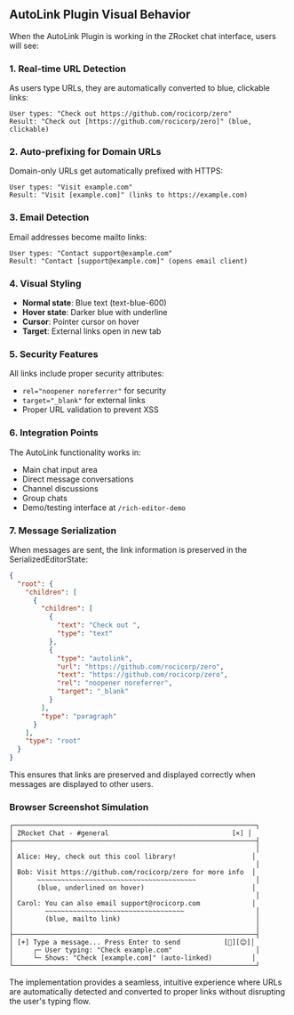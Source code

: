 ## AutoLink Plugin Visual Behavior

When the AutoLink Plugin is working in the ZRocket chat interface, users will see:

### 1. Real-time URL Detection
As users type URLs, they are automatically converted to blue, clickable links:

```
User types: "Check out https://github.com/rocicorp/zero"
Result: "Check out [https://github.com/rocicorp/zero]" (blue, clickable)
```

### 2. Auto-prefixing for Domain URLs
Domain-only URLs get automatically prefixed with HTTPS:

```
User types: "Visit example.com"
Result: "Visit [example.com]" (links to https://example.com)
```

### 3. Email Detection
Email addresses become mailto links:

```
User types: "Contact support@example.com"
Result: "Contact [support@example.com]" (opens email client)
```

### 4. Visual Styling
- **Normal state**: Blue text (text-blue-600)
- **Hover state**: Darker blue with underline
- **Cursor**: Pointer cursor on hover
- **Target**: External links open in new tab

### 5. Security Features
All links include proper security attributes:
- `rel="noopener noreferrer"` for security
- `target="_blank"` for external links
- Proper URL validation to prevent XSS

### 6. Integration Points
The AutoLink functionality works in:
- Main chat input area
- Direct message conversations  
- Channel discussions
- Group chats
- Demo/testing interface at `/rich-editor-demo`

### 7. Message Serialization
When messages are sent, the link information is preserved in the SerializedEditorState:

```json
{
  "root": {
    "children": [
      {
        "children": [
          {
            "text": "Check out ",
            "type": "text"
          },
          {
            "type": "autolink",
            "url": "https://github.com/rocicorp/zero",
            "text": "https://github.com/rocicorp/zero",
            "rel": "noopener noreferrer",
            "target": "_blank"
          }
        ],
        "type": "paragraph"
      }
    ],
    "type": "root"
  }
}
```

This ensures that links are preserved and displayed correctly when messages are displayed to other users.

### Browser Screenshot Simulation

```
┌─────────────────────────────────────────────────────────────┐
│ ZRocket Chat - #general                               [×] │
├─────────────────────────────────────────────────────────────┤
│                                                             │
│ Alice: Hey, check out this cool library!                   │
│                                                             │
│ Bob: Visit https://github.com/rocicorp/zero for more info  │
│      ~~~~~~~~~~~~~~~~~~~~~~~~~~~~~~~~~~~~~~~~               │
│      (blue, underlined on hover)                           │
│                                                             │
│ Carol: You can also email support@rocicorp.com             │
│        ~~~~~~~~~~~~~~~~~~~~~~~~~~~~~~~~~~~                  │
│        (blue, mailto link)                                  │
│                                                             │
├─────────────────────────────────────────────────────────────┤
│ [+] Type a message... Press Enter to send           [📎][😊]│
│     ┌─ User typing: "Check example.com"                     │
│     └─ Shows: "Check [example.com]" (auto-linked)          │
└─────────────────────────────────────────────────────────────┘
```

The implementation provides a seamless, intuitive experience where URLs are automatically detected and converted to proper links without disrupting the user's typing flow.